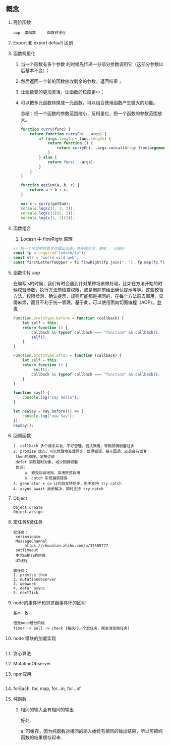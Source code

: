 ## 概念

1. 高阶函数

   ```
   aop 	偏函数		函数柯里化
   ```

2. Export 和 export default 区别

   

3. 函数柯里化

   1. 当一个函数有多个参数 的时候先传递一分部分参数调用它（这部分参数以后基本不变）；

   2. 然后返回一个新的函数接收剩余的参数，返回结果；

   3. 让函数变的更加灵活，让函数的粒度更小；

   4. 可以把多元函数转换成一元函数，可以组合使用函数产生强大的功能。

      总结：把一个函数的参数范围缩小，反柯里化，把一个函数的参数范围放大。

      ```javascript
      function curry(func) {
          return function curryFn(...args) {
              if (args.length < func.length) {
                  return function () {
                      return curryFn(...args.concat(Array.from(arguments)));
                  }
              } else {
                  return func(...args);
              }
          }
      }
      
      function getSum(a, b, c) {
          return a + b + c;
      }
      
      var c = curry(getSum);
      console.log(c(1, 2, 3));
      console.log(c(1)(2, 3));
      console.log(c(1, 2)(3));

      ```

4. 函数组合

   1.   Lodash 中 flowRight 原理

      ```javascript
      // 把一个字母中的首字母提出出来，并转换大写，使用 . 分隔符
      const fp = require("lodash/fp");
      const str = "world wild web";
      const firstLetterToUpper = fp.flowRight(fp.join(". "), fp.map(fp.flowRight(fp.first, fp.toUpper)), fp.split(" "));
      ```

5. 函数切片 aop

   在编写js的时候，我们有时会遇到针对某种场景做处理，比如在方法开始的时候校验参数，执行方法前检查权限，或是删除前给出确认提示等等。这些校验方法、权限检测、确认提示，规则可能都是相同的，在每个方法前去调用，显得麻烦，而且不利于统一管理，基于此，可以使用面向切面编程（AOP）。[参考](https://www.cnblogs.com/zengyuanjun/p/7429968.html)

   ```javascript
   Function.prototype.before = function (callback) {
       let self = this;
       return function () {
           callback && typeof callback === "function" && callback();
           self();
       }
   }
   
   Function.prototype.after = function (callback) {
       let self = this;
       return function () {
         	self();
           callback && typeof callback === "function" && callback();
       }
   }
   
   function say() {
       console.log("say hello");
   }
   
   let newSay = say.before(() => {
       console.log("new Say");
   });
   newSay();
   ```

   

6. 回调函数

   ```
   1. callback 多个请求并发，不好管理，链式调用，导致回调嵌套过多
   2. promise 优点，可以优雅地处理异步，处理错误，基于回调，还是会有嵌套
   	then的原理，发布订阅
   	defer 实现延时对象，减少回调嵌套
   	优点: 
   		a. 避免回调地狱，采用链式调用
   		b. catch 实现捕获错误
   3. generator + co 让代码支持同步，但不支持 try catch
   4. async await 异步解决，同时支持 try catch
   ```

7. Object

   ```
   Object.create
   Object.assign
   ```

8. 宏任务&微任务

   ```
   宏任务：
   	setimmidate
   	MessageChannel
   		https://zhuanlan.zhihu.com/p/37589777
   	setTimeout
   	主代码执行的时候
   	UI线程
   	
   微任务：
   1. promise.then
   2. mutationobserver
   3. webwork
   4. defer async
   5. nextTick
   ```

9. node的事件环和浏览器事件环的区别

   ```
   基本一致
   
   但是node是分阶段
   timer -> poll -> check (每执行一个宏任务，就会清空微任务)
   ```

10. node 模块的加载实现

   ```
   
   ```

11. 贪心算法

12. MutationObserver

13. npm应用

    ```
    
    ```

14. forEach, for, map, for...in, for...of

15. 纯函数

    1. 相同的输入会有相同的输出

       好处:

       a. 可缓存，因为纯函数对相同的输入始终有相同的输出结果，所以可把纯函数的结果缓存起来.

